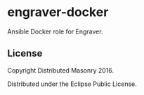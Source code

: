 engraver-docker
=========

Ansible Docker role for Engraver.

License
-------

Copyright Distributed Masonry 2016.

Distributed under the Eclipse Public License.
